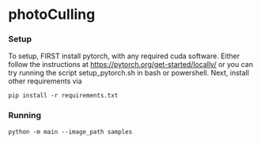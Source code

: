 # photoCulling


### Setup
To setup, FIRST install pytorch, with any required cuda software. Either follow the instructions at 
https://pytorch.org/get-started/locally/ or you can try running the script setup_pytorch.sh in bash or powershell.
Next, install other requirements via

``
pip install -r requirements.txt
``

### Running

``
python -m main --image_path samples
``